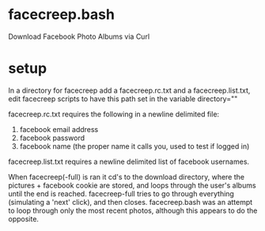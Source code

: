 # facecreep.bash
Download Facebook Photo Albums via Curl

# setup

In a directory for facecreep add a facecreep.rc.txt and a facecreep.list.txt, edit facecreep scripts to have this path set in the variable directory=""

facecreep.rc.txt requires the following in a newline delimited file:

1. facebook email address
2. facebook password
3. facebook name (the proper name it calls you, used to test if logged in)

facecreep.list.txt requires a newline delimited list of facebook usernames.

When facecreep(-full) is ran it cd's to the download directory, where the pictures + facebook cookie are stored, and loops through the user's albums until the end is reached.  facecreep-full tries to go through everything (simulating a 'next' click), and then closes.  facecreep.bash was an attempt to loop through only the most recent photos, although this appears to do the opposite.
